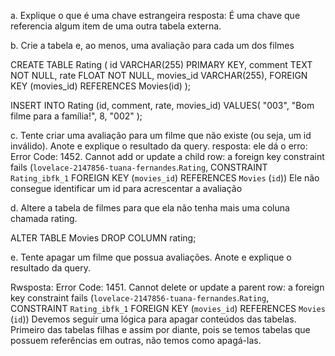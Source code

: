 a. Explique o que é uma chave estrangeira
resposta: É uma chave que referencia algum item de uma outra tabela externa.

b. Crie a tabela e, ao menos, uma avaliação para cada um dos filmes

CREATE TABLE Rating (
	id VARCHAR(255) PRIMARY KEY,
    comment TEXT NOT NULL,
	rate FLOAT NOT NULL,
    movies_id VARCHAR(255),
    FOREIGN KEY (movies_id) REFERENCES Movies(id)
);

INSERT INTO Rating (id, comment, rate, movies_id)
VALUES(
	"003",
    "Bom filme para a família!",
    8,
    "002"
);

c. Tente criar uma avaliação para um filme que não existe (ou seja, um id inválido). Anote e explique o resultado da query.
resposta: ele dá o erro: Error Code: 1452. Cannot add or update a child row: a foreign key constraint fails (`lovelace-2147856-tuana-fernandes`.`Rating`, CONSTRAINT `Rating_ibfk_1` FOREIGN KEY (`movies_id`) REFERENCES `Movies` (`id`))
Ele não consegue identificar um id para acrescentar a avaliação

d. Altere a tabela de filmes para que ela não tenha mais uma coluna chamada rating.

ALTER TABLE Movies DROP COLUMN rating;

e. Tente apagar um filme que possua avaliações. Anote e explique o resultado da query.

Rwsposta: Error Code: 1451. Cannot delete or update a parent row: a foreign key constraint fails (`lovelace-2147856-tuana-fernandes`.`Rating`, CONSTRAINT `Rating_ibfk_1` FOREIGN KEY (`movies_id`) REFERENCES `Movies` (`id`))
 Devemos seguir uma lógica para apagar conteúdos das tabelas. Primeiro das tabelas filhas e assim por diante, pois se temos tabelas que possuem referências em outras, não temos como apagá-las.
